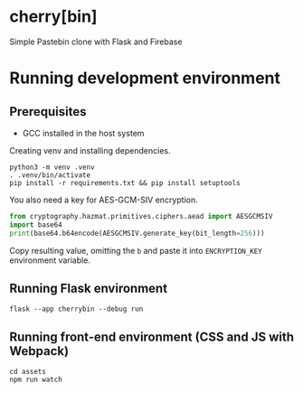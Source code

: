 # cherry[bin]

Simple Pastebin clone with Flask and Firebase

# Running development environment

## Prerequisites

- GCC installed in the host system

Creating venv and installing dependencies.

```
python3 -m venv .venv
. .venv/bin/activate
pip install -r requirements.txt && pip install setuptools
```

You also need a key for AES-GCM-SIV encryption.

```python
from cryptography.hazmat.primitives.ciphers.aead import AESGCMSIV
import base64
print(base64.b64encode(AESGCMSIV.generate_key(bit_length=256)))
```

Copy resulting value, omitting the `b` and paste it into `ENCRYPTION_KEY` environment variable.

## Running Flask environment

```
flask --app cherrybin --debug run
```

## Running front-end environment (CSS and JS with Webpack)

```
cd assets
npm run watch
```
